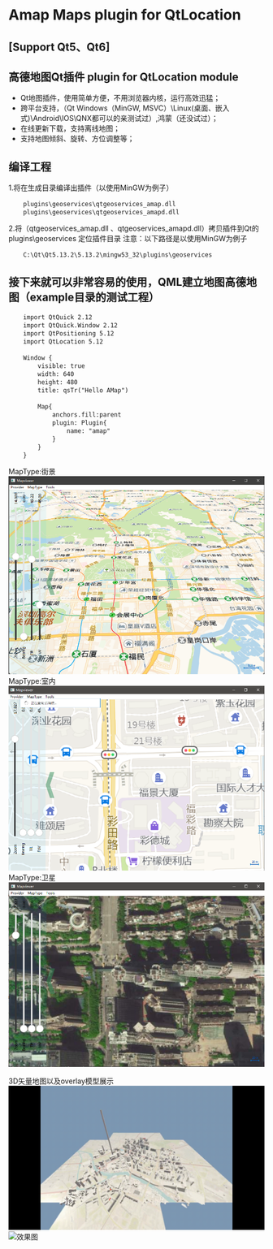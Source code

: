 # Amap Maps plugin for QtLocation
## [Support Qt5、Qt6]

## 高德地图Qt插件 plugin for QtLocation module
* Qt地图插件，使用简单方便，不用浏览器内核，运行高效迅猛；
* 跨平台支持，（Qt Windows（MinGW, MSVC）\Linux(桌面、嵌入式)\Android\IOS\QNX都可以的亲测试过）,鸿蒙（还没试过）；
* 在线更新下载，支持离线地图；
* 支持地图倾斜、旋转、方位调整等；

## 编译工程
1.将在生成目录编译出插件（以使用MinGW为例子）
```
	plugins\geoservices\qtgeoservices_amap.dll 
	plugins\geoservices\qtgeoservices_amapd.dll
```

2.将（qtgeoservices_amap.dll 、qtgeoservices_amapd.dll）拷贝插件到Qt的 plugins\geoservices 定位插件目录
注意：以下路径是以使用MinGW为例子
```
	C:\Qt\Qt5.13.2\5.13.2\mingw53_32\plugins\geoservices
```
## 接下来就可以非常容易的使用，QML建立地图高德地图（example目录的测试工程）
```
	import QtQuick 2.12
	import QtQuick.Window 2.12
	import QtPositioning 5.12
	import QtLocation 5.12

	Window {
		visible: true
		width: 640
		height: 480
		title: qsTr("Hello AMap")

		Map{
			anchors.fill:parent
			plugin: Plugin{
				name: "amap"
			}
		}
	}
```
MapType:街景
![](example/amap1.png)
MapType:室内
![](example/amap2.png)
MapType:卫星
![](example/amap3.png)

3D矢量地图以及overlay模型展示
![效果图](example/example3Dbuilds.gif)
![效果图](example/TemperatureMap-3D高清矢量地图.gif)
